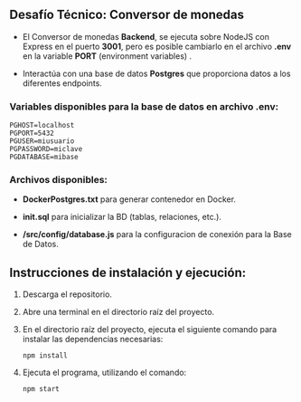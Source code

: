 ## Desafío Técnico: Conversor de monedas

- El Conversor de monedas **Backend**, se ejecuta sobre NodeJS con Express en el puerto **3001**, pero es posible cambiarlo en el archivo **.env** en la variable **PORT** (environment variables) .

- Interactúa con una base de datos **Postgres** que proporciona datos a los diferentes endpoints.


### Variables disponibles para la base de datos en archivo .env:

```
PGHOST=localhost  
PGPORT=5432  
PGUSER=miusuario  
PGPASSWORD=miclave  
PGDATABASE=mibase  
```
 ### Archivos disponibles:

- **DockerPostgres.txt** para generar contenedor en Docker.

- **init.sql** para inicializar la BD (tablas, relaciones, etc.).

- **/src/config/database.js** para la configuracion de conexión para la Base de Datos.

## Instrucciones de instalación y ejecución:

1. Descarga el repositorio.
2. Abre una terminal en el directorio raíz del proyecto.
3. En el directorio raíz del proyecto, ejecuta el siguiente comando para instalar las dependencias necesarias:

   ```
   npm install
   ```

4. Ejecuta el programa, utilizando el comando:
   ```
   npm start
   ```
   
